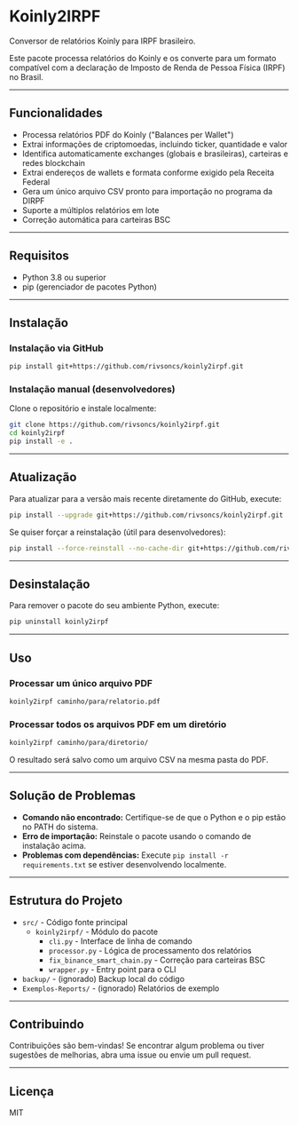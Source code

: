# Koinly2IRPF

Conversor de relatórios Koinly para IRPF brasileiro.

Este pacote processa relatórios do Koinly e os converte para um formato compatível com a declaração de Imposto de Renda de Pessoa Física (IRPF) no Brasil.

---

## Funcionalidades

- Processa relatórios PDF do Koinly ("Balances per Wallet")
- Extrai informações de criptomoedas, incluindo ticker, quantidade e valor
- Identifica automaticamente exchanges (globais e brasileiras), carteiras e redes blockchain
- Extrai endereços de wallets e formata conforme exigido pela Receita Federal
- Gera um único arquivo CSV pronto para importação no programa da DIRPF
- Suporte a múltiplos relatórios em lote
- Correção automática para carteiras BSC

---

## Requisitos

- Python 3.8 ou superior
- pip (gerenciador de pacotes Python)

---

## Instalação

### Instalação via GitHub

```bash
pip install git+https://github.com/rivsoncs/koinly2irpf.git
```

### Instalação manual (desenvolvedores)

Clone o repositório e instale localmente:

```bash
git clone https://github.com/rivsoncs/koinly2irpf.git
cd koinly2irpf
pip install -e .
```

---

## Atualização

Para atualizar para a versão mais recente diretamente do GitHub, execute:

```bash
pip install --upgrade git+https://github.com/rivsoncs/koinly2irpf.git
```

Se quiser forçar a reinstalação (útil para desenvolvedores):

```bash
pip install --force-reinstall --no-cache-dir git+https://github.com/rivsoncs/koinly2irpf.git
```

---

## Desinstalação

Para remover o pacote do seu ambiente Python, execute:

```bash
pip uninstall koinly2irpf
```

---

## Uso

### Processar um único arquivo PDF

```bash
koinly2irpf caminho/para/relatorio.pdf
```

### Processar todos os arquivos PDF em um diretório

```bash
koinly2irpf caminho/para/diretorio/
```

O resultado será salvo como um arquivo CSV na mesma pasta do PDF.

---

## Solução de Problemas

- **Comando não encontrado:** Certifique-se de que o Python e o pip estão no PATH do sistema.
- **Erro de importação:** Reinstale o pacote usando o comando de instalação acima.
- **Problemas com dependências:** Execute `pip install -r requirements.txt` se estiver desenvolvendo localmente.

---

## Estrutura do Projeto

- `src/` - Código fonte principal
  - `koinly2irpf/` - Módulo do pacote
    - `cli.py` - Interface de linha de comando
    - `processor.py` - Lógica de processamento dos relatórios
    - `fix_binance_smart_chain.py` - Correção para carteiras BSC
    - `wrapper.py` - Entry point para o CLI
- `backup/` - (ignorado) Backup local do código
- `Exemplos-Reports/` - (ignorado) Relatórios de exemplo

---

## Contribuindo

Contribuições são bem-vindas! Se encontrar algum problema ou tiver sugestões de melhorias, abra uma issue ou envie um pull request.

---

## Licença

MIT 